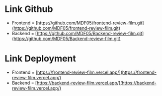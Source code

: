 # Link Github

-   Frontend =
    [https://github.com/MDF05/frontend-review-film.git](https://github.com/MDF05/frontend-review-film.git)
-   Backend =
    [https://github.com/MDF05/Backend-review-film.git](https://github.com/MDF05/Backend-review-film.git)

# Link Deployment

-   Frontend = [https://frontend-review-film.vercel.app/](https://frontend-review-film.vercel.app/)
-   Backend = [https://backend-review-film.vercel.app/](https://backend-review-film.vercel.app/)
